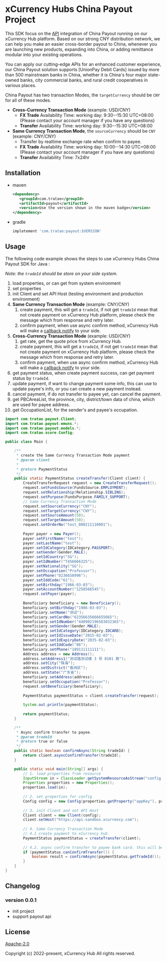 # xCurrency Hubs China Payout Project
This SDK focus on the [API](https://docs.xcurrency.com/payout/en) integration of China Payout running on our xCurrency Hub platform. Based on our strong CNY distribution network, we can help you make an easier cross-border payout to China, whenever you are launching new products, expanding into China, or adding remittance modular into your existing operations.

You can apply our cutting-edge APIs for an enhanced customer experience, our China Payout solution supports [UnionPay Debit Cards] issued by more than 500 mainstream banks in China, whether it is China's four major state-owned banks, city commercial banks, and rural credit cooperatives in various places.

China Payout has two transaction Modes, the `targetCurrency` should be `CNY` for all of these modes.
- **Cross-Currency Transaction Mode** (example: USD/CNY)
  - **FX Trade** Availability Time: working day: 9:30--15:30 UTC+08:00 (Please contact your account manager if you have any questions)
  - **Transfer** Availability Time: working day: 9:30--15:30 UTC+08:00
- **Same Currency Transaction Mode**, the `sourceCurrency` should be `CNY` (example: CNY/CNY)
  - Transfer by realtime exchange rate when confirm to payee.
  - **FX Trade** Availability Time: working day: 10:00--14:30 UTC+08:00 (Please contact your account manager if you have any questions)
  - **Transfer** Availability Time: 7x24hr

## Installation
- maven
    ```xml
    <dependency>
       <groupId>com.tratao</groupId>
       <artifactId>payout</artifactId>
       <version>Use the version shown in the maven badge</version>
    </dependency>
    ```
- gradle
  ```groovy
  impletement 'com.tratao:payout:$VERSION'
  ```

## Usage
The following code example shows the steps to use xCurrency Hubs China Payout SDK for Java :

*Note: the `tradeId` should be store on your side system.*

1. load properties, or can get from system environment
2. set properties
3. init Client and set API Host (testing environment and production environment)
4. **Same Currency Transaction Mode** (example: CNY/CNY)
   1. create payment, this will get a `tradeId`, if not get `tradeId` mean that not create payment on xCurrency Hub platform, please check the message which from response and retry later.
   2. confirm payment, when use async confirm method, xCurrency Hub will make a [callback notify](https://docs.xcurrency.com/payout/en#section/Developer-Guide/Notification) to your side.
5. **Cross-Currency Transaction Mode** (example: USD/CNY)
   1. get rate, get the quote price from xCurrency Hub.
   2. create payment, this will get a `tradeId`, if not get `tradeId` mean that not create payment on xCurrency Hub platform, please check the message which from response and retry later.
   3. confirm payment, when use async confirm method, xCurrency Hub will make a [callback notify](https://docs.xcurrency.com/payout/en#section/Developer-Guide/Notification) to your side.
6. get payment status, when create payment success, can get payment status by `tradeId`.
7. update payment, if want to change payment some info, this can use to update payee's info, or you can create a new payment instead.
8. cancel payment, if do not transfer to payee yet, can cancel the payment.
9. get PBCAreaList, the province, city, district/town data of china, which are used for payee address.
10. get OccupationList, for the sender's and payee's occupation. 

```java
import com.tratao.payout.Client;
import com.tratao.payout.emuns.*;
import com.tratao.payout.models.*;
import com.tratao.xcore.Config;

public class Main {

    /**
     * create the Same Currency Transaction Mode payment
     * @param client
     * 
     * @return PaymentStatus
     */
    public static PaymentStatus createTransfer(Client client) {
        CreateTransferRequest request = new CreateTransferRequest();
        request.setFundsSource(FundsSource.EMPLOYMENT);
        request.setRelationship(Relationship.SIBLING);
        request.setPurpose(FundsPurpose.FAMILY_SUPPORT);
        // Same Currency Transaction Mode
        request.setSourceCurrency("CNY");
        request.setTargetCurrency("CNY");
        request.setSourceAmount(50);
        request.setTargetAmount(50);
        request.setOrderNo("test_000211110001");
    
        Payer payer = new Payer();
        payer.setFirstName("test");
        payer.setLastName("test");
        payer.setIdCategory(IDCategory.PASSPORT);
        payer.setGender(Gender.MALE);
        payer.setIdCountry("SG");
        payer.setIdNumber("T456666325");
        payer.setNationality("SG");
        payer.setOccupation("Professor");
        payer.setPhone("0236658996");
        payer.setIddCode("61");
        payer.setBirthday("1966-03-03");
        payer.setAccountNumber("1258566545");
        request.setPayer(payer);
    
        Beneficiary beneficiary = new Beneficiary();
        beneficiary.setBirthday("1986-03-03");
        beneficiary.setName("测试");
        beneficiary.setCardNo("62356635666655665");
        beneficiary.setIdNumber("440902196503032365");
        beneficiary.setGender(Gender.MALE);
        beneficiary.setIdCategory(IDCategory.IDCARD);
        beneficiary.setIdIssueDate("2015-02-03");
        beneficiary.setIdExpiryDate("2035-02-03");
        beneficiary.setIddCode("86");
        beneficiary.setPhone("189111111111");
        Address address = new Address();
        address.setAddress1("测试路测试楼 3 号 0101 房");
        address.setCity("珠海");
        address.setDistrict("香洲区");
        address.setState("广东省");
        beneficiary.setAddress(address);
        beneficiary.setOccupation("Professor");
        request.setBeneficiary(beneficiary);
    
        PaymentStatus paymentStatus = client.createTransfer(request);
    
        System.out.println(paymentStatus);
        
        return paymentStatus;
    }

    /**
     * Async confirm transfer to payee.
     * @param tradeId 
     * @return true or false
     */
    public static boolean confirmAsync(String tradeId) {
        return client.asyncConfirmTransfer(tradeId);
    }

    public static void main(String[] args) {
        // 1. load properties from resource
        InputStream in = ClassLoader.getSystemResourceAsStream("config.properties");
        Properties properties = new Properties();
        properties.load(in);
        
        // 2. set properties for config
        Config config = new Config(properties.getProperty("appKey"), properties.getProperty("secretKey"), properties.getProperty("privateKey"));
        
        // 3. init Client and set API Host
        Client client = new Client(config);
        client.setHost("https://api-sandbox.xcurrency.com");
        
        // 4. Same Currency Transaction Mode
        // 4.1 create payment to xCurrency hub
        PaymentStatus paymentStatus = createTransfer(client);
        
        // 4.2. async confirm transfer to payee bank card. this will be made a callback to your side.
        if (paymentStatus.canConfirmTransfer()) {
            boolean result = confirmAsync(paymentStatus.getTradeId());
        }
    }
}

```

## Changelog

### version 0.0.1 
- init project
- support payout api 

## License

[Apache-2.0](http://www.apache.org/licenses/LICENSE-2.0)

Copyright (c) 2022-present, xCurrency Hub All rights reserved.